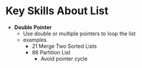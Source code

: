 # Key Skills About List

* **Double Pointer**
    * Use double or multiple pointers to loop the list
    * examples
        * 21 Merge Two Sorted Lists
        * 86 Partition List
            * Avoid pointer cycle
 
